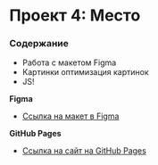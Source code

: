 # Проект 4: Место

### Содержание

* Работа с макетом Figma
* Картинки оптимизация картинок
* JS!

**Figma**

* [Ссылка на макет в Figma](https://www.figma.com/file/StZjf8HnoeLdiXS7dYrLAh/JavaScript.-Sprint-4)

**GitHub Pages**
* [Ссылка на сайт на GitHub Pages](https://serjsch.github.io/mesto/)

